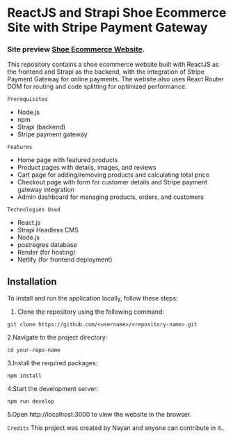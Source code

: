 

# ReactJS and Strapi Shoe Ecommerce Site with Stripe Payment Gateway
### Site preview [Shoe Ecommerce Website](https://walkwise-walkwise-000024.netlify.app/).
This repository contains a shoe ecommerce website built with ReactJS as the frontend and Strapi as the backend, with the integration of Stripe Payment Gateway for online payments. The website also uses React Router DOM for routing and code splitting for optimized performance.


`Prerequisites`
* Node.js
* npm
* Strapi (backend)
* Stripe payment gateway

`Features`
* Home page with featured products
* Product pages with details, images, and reviews
* Cart page for adding/removing products and calculating total price
* Checkout page with form for customer details and Stripe payment gateway integration
* Admin dashboard for managing products, orders, and customers

`Technologies Used`
* React.js
* Strapi Headless CMS
* Node.js
* postregres database
* Render (for hosting)
* Netlify (for frontend deployment)

## Installation

To install and run the application locally, follow these steps:

1. Clone the repository using the following command:
```
git clone https://github.com/<username>/<repository-name>.git
```

2.Navigate to the project directory:
```
cd your-repo-name
```
3.Install the required packages:
```
npm install
```
4.Start the development server:
```
npm run develop
```
5.Open http://localhost:3000 to view the website in the browser.

`Credits`
This project was created by Nayan and anyone can contribute in it..

